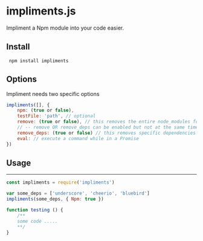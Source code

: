 # impliments.js
Impliment a Npm module into your code easier.
## Install
`` npm install impliments``
## Options
Impliment needs two specific options
```js
impliments([], {
	npm: (true or false),
	testFile: 'path', // optional
	remove: (true or false), // this removes the entire node_modules folder
	// -- remove OR remove_deps can be enabled but not at the same time
	remove_deps: (true or false) // this removes specific dependencies
	eval: // execute a command while in a Promise
})
```
## Usage
-----------
```js
const impliments = require('impliments')

var some_deps = ['underscore', 'cheerio', 'bluebird']
impliments(some_deps, { Npm: true })

function testing () {
	/**
	some code .....
	**/
}

```
